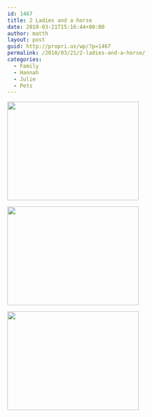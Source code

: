 ```yaml
---
id: 1467
title: 2 Ladies and a horse
date: 2010-03-21T15:16:44+00:00
author: matth
layout: post
guid: http://propri.us/wp/?p=1467
permalink: /2010/03/21/2-ladies-and-a-horse/
categories:
  - Family
  - Hannah
  - Julie
  - Pets
---
```

[<img src="http://hippeelee.com/blog/wp-content/uploads/2010/03/l_1600_1200_175017C7-F0F7-4B13-AA75-95C68DD37FC0.jpeg" alt="" width="300" height="225" class="alignnone size-full wp-image-364" />](http://hippeelee.com/blog/wp-content/uploads/2010/03/l_1600_1200_175017C7-F0F7-4B13-AA75-95C68DD37FC0.jpeg)

[<img src="http://hippeelee.com/blog/wp-content/uploads/2010/03/l_1600_1200_0D80E41E-1552-4E4F-8194-6541D364A6B0.jpeg" alt="" width="300" height="225" class="alignnone size-full wp-image-364" />](http://hippeelee.com/blog/wp-content/uploads/2010/03/l_1600_1200_0D80E41E-1552-4E4F-8194-6541D364A6B0.jpeg)

[<img src="http://hippeelee.com/blog/wp-content/uploads/2010/03/l_1600_1200_F387F356-F39C-498A-B867-55EE001E25D1.jpeg" alt="" width="300" height="225" class="alignnone size-full wp-image-364" />](http://hippeelee.com/blog/wp-content/uploads/2010/03/l_1600_1200_F387F356-F39C-498A-B867-55EE001E25D1.jpeg)